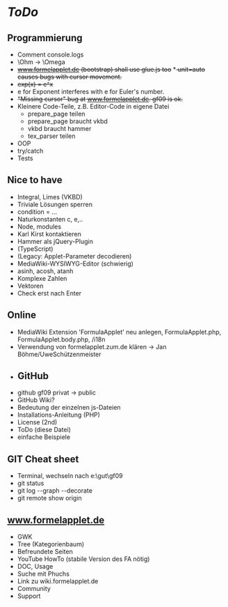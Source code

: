 # *ToDo* #

## Programmierung
* Comment console.logs
* \Ohm -> \Omega
* <del>www.formelapplet.de (bootstrap) shall use glue.js too</del>
*<del> unit=auto causes bugs with cursor movement.</del>
* <del>exp(x) = e^x</del>
* e for Exponent interferes with e for Euler's number.
* <del>"Missing cursor" bug at www.formelapplet.de. gf09 is ok.</del>
* Kleinere Code-Teile, z.B. Editor-Code in eigene Datei
    + prepare_page teilen
    * prepare_page braucht vkbd
    * vkbd braucht hammer
    * tex_parser teilen
* OOP
* try/catch
* Tests

## Nice to have
* Integral, Limes (VKBD)
* Triviale Lösungen sperren
* condition = ...
* Naturkonstanten c, e,..
* Node, modules
* Karl Kirst kontaktieren
* Hammer als jQuery-Plugin
* (TypeScript)
* (Legacy: Applet-Parameter decodieren)
* MediaWiki-WYSIWYG-Editor (schwierig)
* asinh, acosh, atanh
* Komplexe Zahlen
* Vektoren
* Check erst nach Enter
## Online
* MediaWiki Extension 'FormulaApplet' neu anlegen, FormulaApplet.php, FormulaApplet.body.php, /i18n
* Verwendung von formelapplet.zum.de klären -> Jan Böhme/UweSchützenmeister
* ## GitHub
* github gf09 privat -> public
* GitHub Wiki?
* Bedeutung der einzelnen js-Dateien
* Installations-Anleitung (PHP)
* License (2nd)
* ToDo (diese Datei)
* einfache Beispiele
## GIT Cheat sheet
* Terminal, wechseln nach e:\gut\gf09
* git status
* git log --graph --decorate
* git remote show origin

## www.formelapplet.de
* GWK
* Tree (Kategorienbaum)
* Befreundete Seiten
* YouTube HowTo (stabile Version des FA nötig)
* DOC, Usage
* Suche mit Phuchs
* Link zu wiki.formelapplet.de
* Community 
* Support
   

